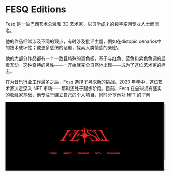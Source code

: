 # FESQ Editions

Fesq 是一位巴西艺术总监和 3D 艺术家，以自学成才的数字空间专业人士而闻名。 

他的作品经常涉及不同的观点，有时涉及批评主题，例如在distopic cenarios中的技术破坏性；或更多感伤的话题，探索人类情感的亲密。

他的大部分作品都有一个一致且特殊的调色板，基于与红色、蓝色和紫色色调的显着互动。这种奇特的灵性——一开始就完全自然地出现——成为了这位艺术家的标志。

在为音乐行业工作最多之后，Fesq 选择了寻求新的挑战。2020 年年中，这位艺术家决定深入 NFT 市场——那时还处于起步阶段。目前，Fesq 在全球拥有坚实的收藏家基础，他专注于建立自己的个人项目，同时分享他对 NFT 的了解

![NFT](51343213.png)
